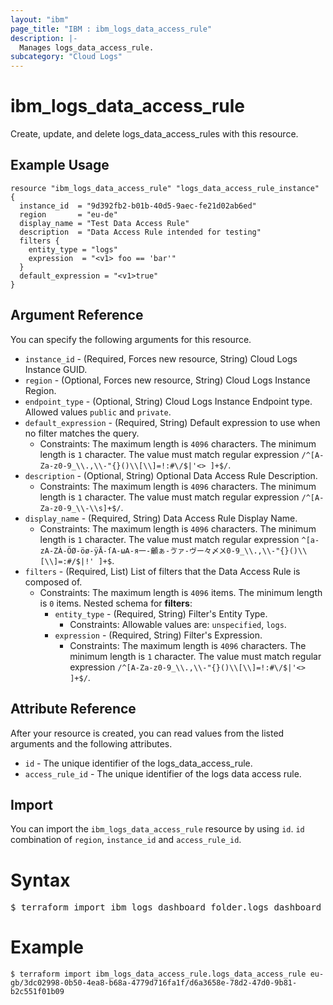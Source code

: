 ```yaml
---
layout: "ibm"
page_title: "IBM : ibm_logs_data_access_rule"
description: |-
  Manages logs_data_access_rule.
subcategory: "Cloud Logs"
---
```


# ibm_logs_data_access_rule

Create, update, and delete logs_data_access_rules with this resource.

## Example Usage

```hcl
resource "ibm_logs_data_access_rule" "logs_data_access_rule_instance" {
  instance_id  = "9d392fb2-b01b-40d5-9aec-fe21d02ab6ed"
  region       = "eu-de"
  display_name = "Test Data Access Rule"
  description  = "Data Access Rule intended for testing"
  filters {
    entity_type = "logs"
    expression  = "<v1> foo == 'bar'"
  }
  default_expression = "<v1>true"
}
```

## Argument Reference

You can specify the following arguments for this resource.

* `instance_id` - (Required, Forces new resource, String) Cloud Logs Instance GUID.
* `region` - (Optional, Forces new resource, String) Cloud Logs Instance Region.
* `endpoint_type` - (Optional, String) Cloud Logs Instance Endpoint type. Allowed values `public` and `private`.
* `default_expression` - (Required, String) Default expression to use when no filter matches the query.
  * Constraints: The maximum length is `4096` characters. The minimum length is `1` character. The value must match regular expression `/^[A-Za-z0-9_\\.,\\-"{}()\\[\\]=!:#\/$|'<> ]+$/`.
* `description` - (Optional, String) Optional Data Access Rule Description.
  * Constraints: The maximum length is `4096` characters. The minimum length is `1` character. The value must match regular expression `/^[A-Za-z0-9_\\-\\s]+$/`.
* `display_name` - (Required, String) Data Access Rule Display Name.
  * Constraints: The maximum length is `4096` characters. The minimum length is `1` character. The value must match regular expression `^[a-zA-ZÀ-ÖØ-öø-ÿĀ-ſΑ-ωА-я一-龥ぁ-ゔァ-ヴー々〆〤0-9_\\.,\\-"{}()\\[\\]=:#/$|!' ]+$`.
* `filters` - (Required, List) List of filters that the Data Access Rule is composed of.
  * Constraints: The maximum length is `4096` items. The minimum length is `0` items.
Nested schema for **filters**:
	* `entity_type` - (Required, String) Filter's Entity Type.
	  * Constraints: Allowable values are: `unspecified`, `logs`.
	* `expression` - (Required, String) Filter's Expression.
	  * Constraints: The maximum length is `4096` characters. The minimum length is `1` character. The value must match regular expression `/^[A-Za-z0-9_\\.,\\-"{}()\\[\\]=!:#\/$|'<> ]+$/`.

## Attribute Reference

After your resource is created, you can read values from the listed arguments and the following attributes.

* `id` - The unique identifier of the logs_data_access_rule.
* `access_rule_id` - The unique identifier of the logs data access rule.

## Import

You can import the `ibm_logs_data_access_rule` resource by using `id`. `id` combination of `region`, `instance_id` and `access_rule_id`.

# Syntax
<pre>
$ terraform import ibm_logs_dashboard_folder.logs_dashboard_folder < region >/< instance_id >/< access_rule_id >;
</pre>

# Example
```
$ terraform import ibm_logs_data_access_rule.logs_data_access_rule eu-gb/3dc02998-0b50-4ea8-b68a-4779d716fa1f/d6a3658e-78d2-47d0-9b81-b2c551f01b09
```
